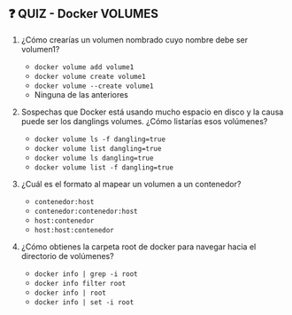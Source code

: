 ## ❓ QUIZ - Docker VOLUMES

1. ¿Cómo crearías un volumen nombrado cuyo nombre debe ser volumen1? 
    * `docker volume add volume1`
    * `docker volume create volume1`
    * `docker volume --create volume1`
    * Ninguna de las anteriores

2. Sospechas que Docker está usando mucho espacio en disco y la causa puede ser los danglings volumes. ¿Cómo listarías esos volúmenes?
    * `docker volume ls -f dangling=true`
    * `docker volume list dangling=true`
    * `docker volume ls dangling=true`
    * `docker volume list -f dangling=true`  

3. ¿Cuál es el formato al mapear un volumen a un contenedor?
    * `contenedor:host`  
    * `contenedor:contenedor:host`
    * `host:contenedor`
    * `host:host:contenedor`

4. ¿Cómo obtienes la carpeta root de docker para navegar hacia el directorio de volúmenes?
    * `docker info | grep -i root`
    * `docker info filter root`
    * `docker info | root`
    * `docker info | set -i root`